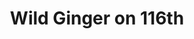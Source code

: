---
layout: place
title: Wild Ginger on 116th
permalink: /indiana/fishers/wild-ginger-on-116th.html
stateAbbr: IN
stateName: Indiana
cityName: Fishers
seo:
  type: restaurant
  links: null
place_id: ChIJM1laKp2zFIgREePQb2zRq7c
photos:
  - name: >-
      places/ChIJM1laKp2zFIgREePQb2zRq7c/photos/AeeoHcLy314_sOcI6pPXni5r6OEZQ7G6Q1LKNlIoUJ0_FOxsCK2mx6ma0FTiWKDW8IHfwORCTs-IoGd11sZ7JN68laVGzIyHZA2r9sOxr9QJax1QIxX3YRZikSWt_3K7O0d7XycCOY7jZwLejKwjXj69LIVZaEG4X8EZ7o1nl9mnwTAs6ws977ATKWM5f_c1uJmoyJVuTFd-jT4LzTcU5KUzFc9u4s0vVnna3krZqxmUGBHOdNcvYkYtv5iAfKjOmdTGt8PX5kWzBxA8yipNyGxEML45q5F9nTTUfqPoW8sQL0teo9dTM7pWkZF3G4YOFGnTeltmQdI043HULSwdzu_c-wYB1TFKXBy_y5BGQGPMo9rb6reurV-FAuhMqU-Y0OZMVcKLDXPwJS3Kioj5Wa0Ozwov-_DupdB05WTogCr85wlxGw
    widthPx: 3840
    heightPx: 2160
    authorAttributions:
      - displayName: David Webb
        uri: https://maps.google.com/maps/contrib/109258709474262167394
        photoUri: >-
          https://lh3.googleusercontent.com/a-/ALV-UjVMrBYSwuv8NhueS9DLP-8QOU6rG-qGUqS_a7zdHdLiE9AwpGFcbw=s100-p-k-no-mo
    flagContentUri: >-
      https://www.google.com/local/imagery/report/?cb_client=maps_api_places.places_api&image_key=!1e10!2sCIHM0ogKEICAgID46cbiBA&hl=en-US
    googleMapsUri: >-
      https://www.google.com/maps/place//data=!3m4!1e2!3m2!1sCIHM0ogKEICAgID46cbiBA!2e10!4m2!3m1!1s0x8814b39d2a5a5933:0xb7abd16c6fd0e311
  - name: >-
      places/ChIJM1laKp2zFIgREePQb2zRq7c/photos/AeeoHcLxccesi8ShB8FzFI1xV9MrYofRll-YMMEVx_HD3t_qYTFLcvmzuePfj39uO9gSRoT9SHIs_T6QvQG3hKyxEi8uONO-WNw5rCsPpLxIPJIMvTXPFjS77cBfNDjiMJudEKserzNNBuaeDByTk0rf3_S1oneeXEDcM5qlB3OdOhwtkSpmvqmHZJ6G1ojwUN1Xw_VU_uJKE-IvgWxDXa5P6-4Eu3bmMOuFkVGBWNVhmTzsZ3UH8ZSB5vyqiNPTthj2-d01Ln9Seup3EhZ77vcuyvLYGDetnKssEYR12DP0sdZhj1S6p9vEKgVEhxKkGFoUGrTB3qirVV_Etpyk0FEfzkQUkBw8d0CiKaNtpa-H2pPqXfEy609J0lhgarq-a3O24IhN1iZEkRNZSPeTUgPwBR4J0rkP6DzlvjjLlJdSD7E
    widthPx: 4032
    heightPx: 1960
    authorAttributions:
      - displayName: T SHIRLEY
        uri: https://maps.google.com/maps/contrib/104823508268115473896
        photoUri: >-
          https://lh3.googleusercontent.com/a-/ALV-UjVNrE-teDOKTi5j_qAUFZz3Fp3s4NGnzVrJoPCqCMxSHoGrD5BOng=s100-p-k-no-mo
    flagContentUri: >-
      https://www.google.com/local/imagery/report/?cb_client=maps_api_places.places_api&image_key=!1e10!2sCIHM0ogKEICAgICE5cvoWA&hl=en-US
    googleMapsUri: >-
      https://www.google.com/maps/place//data=!3m4!1e2!3m2!1sCIHM0ogKEICAgICE5cvoWA!2e10!4m2!3m1!1s0x8814b39d2a5a5933:0xb7abd16c6fd0e311
  - name: >-
      places/ChIJM1laKp2zFIgREePQb2zRq7c/photos/AeeoHcLFrOP0PXOuUUWpNjt7JdKai_KIjNpAYYKKRSothg5mlG7aUojGtbmdMrHqQ-fkvfUB13O1Yj0fHbD94VXbz1xb85HsI_jNiaIM08Bf2_uLcif3huQGjwG5Ldv06FtX2WusMrhfEoEJI7b87lOT7-6ziZ1B4BdN4qo0q9oC-nWUK5H3H2wTLQY0ImjA6HsqngNJneHvBEIBshRGQoAuk8SDkS3Rd7lGbPKbCRTbnKBVKo2L0a_je8LC-7Gow33VC8MeNWdjU1onlSQkTbomwOvNLJflqB4E0D3GgOOrnT0juWVdhb9itjk1_2V8wnVmQAbogXY_ywKQkOpL1ypOMTLGlZqKlZs1x5TmCGv8BWOLVS1u3dv3o0aFpyvO8jQD1x50Kw1Fl0syWhx-THDqv_D3PAP9CIHCUNkzAopE2KCbmQ
    widthPx: 4032
    heightPx: 3024
    authorAttributions:
      - displayName: Mando
        uri: https://maps.google.com/maps/contrib/105544000800376073120
        photoUri: >-
          https://lh3.googleusercontent.com/a-/ALV-UjUhRR2dduga-kcDP9jil-ixTd86Yc681sMmYbzi4j_YivMCv0I1=s100-p-k-no-mo
    flagContentUri: >-
      https://www.google.com/local/imagery/report/?cb_client=maps_api_places.places_api&image_key=!1e10!2sCIHM0ogKEICAgIDn4PHQWg&hl=en-US
    googleMapsUri: >-
      https://www.google.com/maps/place//data=!3m4!1e2!3m2!1sCIHM0ogKEICAgIDn4PHQWg!2e10!4m2!3m1!1s0x8814b39d2a5a5933:0xb7abd16c6fd0e311
  - name: >-
      places/ChIJM1laKp2zFIgREePQb2zRq7c/photos/AeeoHcJdSHDE_SOA66eM07gwqIt6YUeT5lEJKRt8ybkqm4mRORNN-6AT01rPYOShQnDe4vxnFBsw2mTntfg1c_hMgd7dP2VCJZSnLYu-Si7jPPU1jLfdEsV7Ik8-LJO-KUMp7CpWpZGKSZsv5MPyuONuj7fC2LkZMSwzJQ1qCiYgJtjQHULkrEdYDqnx8jAYBFzHuBS9Wp2yR2zFQ4YFhTKJ5SwaWiU6lO8kYGOguwOhsYZndus6e8_M0ZBMNVkuOF59KphNeS0W4MKz9topS5C30BpxXeTzsWQzj2Pu4X9nHrVXmNGytqsiBenl9VUtj94pbkwSCLP3au981_Vh-WTOBY0U8acU1utu9JS6aZJjjaCrT-yW7yqV3VQR40I9BkENJVcx-rm1gkAZ_Prql-o-OuUME0sWfwIQTxHDLNZ2hKQBBg
    widthPx: 1292
    heightPx: 1001
    authorAttributions:
      - displayName: dana h
        uri: https://maps.google.com/maps/contrib/101864264123987269950
        photoUri: >-
          https://lh3.googleusercontent.com/a/ACg8ocIYiuZkryWcE6Hnu9m4iEU7xsBSa3T7a_2u8sNPNc_ed5IICg=s100-p-k-no-mo
    flagContentUri: >-
      https://www.google.com/local/imagery/report/?cb_client=maps_api_places.places_api&image_key=!1e10!2sCIHM0ogKEICAgMCAzKn6TA&hl=en-US
    googleMapsUri: >-
      https://www.google.com/maps/place//data=!3m4!1e2!3m2!1sCIHM0ogKEICAgMCAzKn6TA!2e10!4m2!3m1!1s0x8814b39d2a5a5933:0xb7abd16c6fd0e311
  - name: >-
      places/ChIJM1laKp2zFIgREePQb2zRq7c/photos/AeeoHcK9paEGE5IzJsIbprFhug9INLzr7jOGzs--oFWqQxEU_x2eVIDR5xbmiN-J96XNFKd11Wig1gKB7exiuWXPq-Fo3j619UCq4CZwjyQYKN02A9IRTZeZsQKXtcYUL-tPgD1dpljTRhUpeoW9Y3UO5n3kQJidbIDeN32SLQqC8Za0zDHeBE6TxsmCHfWUwrgk6gpwUS9WLVP6SPf_1qL59y3tMb68INCoBKdr0nPxoEspo3GihqdiUUio2aBO79rHIrQEHJgSElZCOykpBDHWYML_DX5Ra17_5fTKE41VjrydstOkEwD-BICamDWhEllKnPdxpC9kV2LFuYJahWSz21aqIDioYJMt8TSOT7nr5ZddOIZ2kPjJXsMBScnoO02dTE8RF57yxLB3ZFQAEVQTNw0xG8wqJa9EEA7SeHxeCZFeTUNr
    widthPx: 3024
    heightPx: 4032
    authorAttributions:
      - displayName: Romily Bridges
        uri: https://maps.google.com/maps/contrib/111333964920903597788
        photoUri: >-
          https://lh3.googleusercontent.com/a-/ALV-UjV2fq7caQEi1WUkjqv5jS0nP7QYArgMkJAGelor9RTYrk-85thF=s100-p-k-no-mo
    flagContentUri: >-
      https://www.google.com/local/imagery/report/?cb_client=maps_api_places.places_api&image_key=!1e10!2sCIHM0ogKEICAgICF64uF4QE&hl=en-US
    googleMapsUri: >-
      https://www.google.com/maps/place//data=!3m4!1e2!3m2!1sCIHM0ogKEICAgICF64uF4QE!2e10!4m2!3m1!1s0x8814b39d2a5a5933:0xb7abd16c6fd0e311
  - name: >-
      places/ChIJM1laKp2zFIgREePQb2zRq7c/photos/AeeoHcLaPpogvFCjBWtaUFNOyy6oP-SQIN81YOGk5ekgUOBzNxgsphMdIv6m3aeDoHvsuOyqziEbyptcEJxwzILh6WjlcXf7FrkHH8nt0Vdnk7z6mAes663vutiY7_skPXZ1-GG2ea1HPp3GEEZW_LzImU7k-tjJTRCTcwxOeBO2bmS6nluhSe0C9-3BDS03O8emXEccKtPNy6zfL2naBBw--X38iwZsRp02eFkwe-_iQLSKIQRX9PRGSp2yIEf9Ql7aAASq8s6Iu_K9NqwyWIE-01cp2hg6YGzbwP1rCOkf1bzNOgQP_7yPFhmroCRIt3cKOsi7TGzV28C-nn4noB_0OJ3uvrfOj5Rwqo-vVRlqh5EyT2IVtC9ECtO6JsGhjmmcdeTyE-JyJr9IzUBDfx0-7lNukZ1jUFwJN_Tn6uZYBSy4-yY
    widthPx: 3024
    heightPx: 4032
    authorAttributions:
      - displayName: David Webb
        uri: https://maps.google.com/maps/contrib/107139965385611089405
        photoUri: >-
          https://lh3.googleusercontent.com/a-/ALV-UjVJ-d_MSpsC3oXX9Oaxy25EVGKjUZL-8SaJE_2zjj3cRDZcykPysw=s100-p-k-no-mo
    flagContentUri: >-
      https://www.google.com/local/imagery/report/?cb_client=maps_api_places.places_api&image_key=!1e10!2sCIHM0ogKEICAgICEz8er7wE&hl=en-US
    googleMapsUri: >-
      https://www.google.com/maps/place//data=!3m4!1e2!3m2!1sCIHM0ogKEICAgICEz8er7wE!2e10!4m2!3m1!1s0x8814b39d2a5a5933:0xb7abd16c6fd0e311
  - name: >-
      places/ChIJM1laKp2zFIgREePQb2zRq7c/photos/AeeoHcIxukDT200Bh7ljKOCMrThID3OrWhczeYZcGU2qnN7yXaspg6wsqkogSqQsvGBYqknF8DY7Ar6VvdQ1SPLeqR4IPbjqOxk2HPfw_MT0AkdYXa9PLaA2ft6gyA-I7V98-C79F93WRQY1BJcTiqVc72TeVwBISU2E6FiHS1w1tCz562iRaxt92njnAToE3keVT4IXp6yl4vHQ3eYhYYeztToFYlucFZm4CkkY7WPCQhNbm3glqmniTp8HuR7MUUfyzLFHF-akW47a4Me68yuIXtKHocSE-XbFvJ4rSjjoxMikdqYOa2v1lskFjO6QO52RDUvLxvr-9PbGZjvL-evOtVMzzTSNHwWWpuW8R58pl01OhlXWlwwrLvOLI8He-2SYu4E1DcqkbKZHFwjpObVycubiTmzL4jV10zS1BMu-URwmzg
    widthPx: 3072
    heightPx: 4080
    authorAttributions:
      - displayName: Pete Roznowski
        uri: https://maps.google.com/maps/contrib/104638847050205320152
        photoUri: >-
          https://lh3.googleusercontent.com/a/ACg8ocJwHrQt_tm30mrSEvg1dGNwsPyRNX8sqmrKq2-S1R9IjQC7cz-t=s100-p-k-no-mo
    flagContentUri: >-
      https://www.google.com/local/imagery/report/?cb_client=maps_api_places.places_api&image_key=!1e10!2sCIHM0ogKEICAgICutZ7GXQ&hl=en-US
    googleMapsUri: >-
      https://www.google.com/maps/place//data=!3m4!1e2!3m2!1sCIHM0ogKEICAgICutZ7GXQ!2e10!4m2!3m1!1s0x8814b39d2a5a5933:0xb7abd16c6fd0e311
  - name: >-
      places/ChIJM1laKp2zFIgREePQb2zRq7c/photos/AeeoHcJ886sbU07oGuwvOU1vch3G_7L4swPi8gCOg_eY26hEkl8lFZc0EKfKwBN8FhzXUVR2QfHoQfjIoMBbGzHv-dPEP8Nct8DYmZ9GvejswKr6yBCKZrNe525Em-c7O06AnGNMwDI52roB62h922Vl58h23HxeXK__d_-agrFVZrOyS3T76n9oOq7DxZS2bcbg_7r7-RJ544jx_zR5uZURAVFlRSWueU7ysmNO5jPXWAYHf8uBNDAzL0e0UsY2Hy00Jo8aB6I6YCHilvrCgUUTwhJvOtWXould7Q5an65hff-E3C0UE94JpupnfYfnCuvhzRqeRMrOSDTLOheAqn1LRaM0ay527Sc5TYOhDllyuXQMAO7SdQXvJxqv_ffrGj8gD1_-EayKQlGNTtp_jieAcMf70hsmisHfrv_WhzSOZ4keHw
    widthPx: 4032
    heightPx: 3024
    authorAttributions:
      - displayName: Hao Rui
        uri: https://maps.google.com/maps/contrib/114775128345263377631
        photoUri: >-
          https://lh3.googleusercontent.com/a-/ALV-UjXmOOi5eAZllBvgtJkDNkpgvTRvmkYtJGAj2CGyrjaWVoIcc0h_5Q=s100-p-k-no-mo
    flagContentUri: >-
      https://www.google.com/local/imagery/report/?cb_client=maps_api_places.places_api&image_key=!1e10!2sCIHM0ogKEICAgIC4g4vGBQ&hl=en-US
    googleMapsUri: >-
      https://www.google.com/maps/place//data=!3m4!1e2!3m2!1sCIHM0ogKEICAgIC4g4vGBQ!2e10!4m2!3m1!1s0x8814b39d2a5a5933:0xb7abd16c6fd0e311
  - name: >-
      places/ChIJM1laKp2zFIgREePQb2zRq7c/photos/AeeoHcKAJoG4XejoEtfVtB_5QHOv0ZP4bzD24aUQSdyGWlyP3X5pcaiknYqONgXdW0pTMexHgG5qUYFbEmTGoFh87gLP3c_txzByazF9r2VgPyOa0yOaLLvbVb4g8juJzrcanZKtrgiL8FZgd6xDCGo1IgMzDi2nsSEKmFDopde7vK3CRtZswVvQs0qYKWEJb3_Hz8_3k53jtZVQRRLhGWKQiYVkyHPWOfGswRzQyag-KbWbW57ltcdVTY04hVbVt2aQMSjDgwZ1aIrnqpgS77-KsASSjFww5x1vG-yrvWedxvBsViSeJZepSWmawxejxChvGbVzmebFUcoNu_Uth9711jJIgMhSsLwSSIO_jdbgVsu9gVKNDWyuTQs1CPSVDyLMOLQzLkXe8XXePtKBdrI1nM-NfRszY3C82kwBgtsqxWo
    widthPx: 4800
    heightPx: 2700
    authorAttributions:
      - displayName: K Liew
        uri: https://maps.google.com/maps/contrib/103866991864429817471
        photoUri: >-
          https://lh3.googleusercontent.com/a/ACg8ocLiTvrzj8iswrCspIXFC6NW7NLINRuSrASszrc-rqtB0gR0pw=s100-p-k-no-mo
    flagContentUri: >-
      https://www.google.com/local/imagery/report/?cb_client=maps_api_places.places_api&image_key=!1e10!2sCIHM0ogKEICAgID48pnOJg&hl=en-US
    googleMapsUri: >-
      https://www.google.com/maps/place//data=!3m4!1e2!3m2!1sCIHM0ogKEICAgID48pnOJg!2e10!4m2!3m1!1s0x8814b39d2a5a5933:0xb7abd16c6fd0e311
  - name: >-
      places/ChIJM1laKp2zFIgREePQb2zRq7c/photos/AeeoHcKHfeqDexDy3AvSpWyIIh4Oya-g9o85DMKVreYYDENLrQVWAnvvax2s3rMrywuVGJhJtnOgu_n_o2qFUEEBqTxJuKY9r_iGNUO08B7Gsdp0LkEyPOirmGmGGlwGWK6Al7RGDxZ7iCoXvHAo3lXDhrHBlOxCwTpIPzm0ZbybE0hAYVpjx3-1WrkdKsJEFBI_acQhGoco6zFkSoWugigh4gCAjmYW1D_GMEf4g20CCsozot0Te5cC8kx9ab61DoLz-7Q_l2OL1S1OaIcPOC6aWe-rEFVMXy2gWYYQC2X4-0Ia5HIIMfWBMpf5Q579lPQWUqwbPotgv5fCRhZcSw5lJ4vbCIMkD1GmxiCkyJSUh9z51blSigrzvdXtGnavR-UgeCKA4ivFwY3NR1U0TIeoH4jYFphmx1WigTy2Hf75ij1BUhDU
    widthPx: 4032
    heightPx: 3024
    authorAttributions:
      - displayName: K P
        uri: https://maps.google.com/maps/contrib/102624694555003342748
        photoUri: >-
          https://lh3.googleusercontent.com/a/ACg8ocKA4kEhjO2Qf_T5OHQQ5T4GRTa8f0E0ARtEV7ijck-972fB5A=s100-p-k-no-mo
    flagContentUri: >-
      https://www.google.com/local/imagery/report/?cb_client=maps_api_places.places_api&image_key=!1e10!2sCIHM0ogKEICAgID4qdSZ5QE&hl=en-US
    googleMapsUri: >-
      https://www.google.com/maps/place//data=!3m4!1e2!3m2!1sCIHM0ogKEICAgID4qdSZ5QE!2e10!4m2!3m1!1s0x8814b39d2a5a5933:0xb7abd16c6fd0e311
address: '8235 E 116th St #250, Fishers, IN 46038, USA'
street: '8235 E 116th St #250'
city: Fishers
state: IN
zip: '46038'
country: USA
neighborhood: null
latitude: '39.956168'
longitude: '-86.021865'
accessibility_options:
  wheelchairAccessibleParking: true
  wheelchairAccessibleEntrance: true
  wheelchairAccessibleRestroom: true
  wheelchairAccessibleSeating: true
business_status: OPERATIONAL
name: Wild Ginger on 116th
google_maps_links:
  directionsUri: >-
    https://www.google.com/maps/dir//''/data=!4m7!4m6!1m1!4e2!1m2!1m1!1s0x8814b39d2a5a5933:0xb7abd16c6fd0e311!3e0
  placeUri: https://maps.google.com/?cid=13234902193620968209
  writeAReviewUri: >-
    https://www.google.com/maps/place//data=!4m3!3m2!1s0x8814b39d2a5a5933:0xb7abd16c6fd0e311!12e1
  reviewsUri: >-
    https://www.google.com/maps/place//data=!4m4!3m3!1s0x8814b39d2a5a5933:0xb7abd16c6fd0e311!9m1!1b1
  photosUri: >-
    https://www.google.com/maps/place//data=!4m3!3m2!1s0x8814b39d2a5a5933:0xb7abd16c6fd0e311!10e5
primary_type: Japanese Restaurant
opening_hours: null
secondary_opening_hours: null
phone: null
price_level: null
price_range: null
rating: null
rating_count: 0
website: null
description: >-
  Discover Wild Ginger on 116th in Fishers, IN$$$Wild Ginger on 116th in
  Fishers, IN, stands out as a welcoming Japanese dining spot, blending cozy
  vibes with thoughtful accessibility features for all visitors. This
  neighborhood favorite emphasizes ease of access through wheelchair-friendly
  parking, entrances, and seating, creating an inclusive environment for
  everyone to enjoy flavorful meals. Drawing from its prime location on E 116th
  Street, the restaurant delivers a straightforward yet charming experience,
  perfect for those exploring Japanese places near me. Fresh sushi options and
  other authentic dishes highlight its appeal as a reliable choice for casual
  outings, making it a go-to for quality Asian-inspired flavors in the area.
generative_summary: >-
  Discover Wild Ginger on 116th in Fishers, IN$$$Wild Ginger on 116th in
  Fishers, IN, stands out as a welcoming Japanese dining spot, blending cozy
  vibes with thoughtful accessibility features for all visitors. This
  neighborhood favorite emphasizes ease of access through wheelchair-friendly
  parking, entrances, and seating, creating an inclusive environment for
  everyone to enjoy flavorful meals. Drawing from its prime location on E 116th
  Street, the restaurant delivers a straightforward yet charming experience,
  perfect for those exploring Japanese places near me. Fresh sushi options and
  other authentic dishes highlight its appeal as a reliable choice for casual
  outings, making it a go-to for quality Asian-inspired flavors in the area.
generative_disclosure: Summarized by AI using the Grok-3-Mini model.
reviews: null
review_summary: >-
  Insights from Customer Experiences$$$Folks checking out Wild Ginger often
  highlight its laid-back atmosphere and accommodating setup, which makes dining
  feel effortless and enjoyable. Many appreciate how the inclusive features
  enhance the overall vibe, turning a simple meal into a comfortable gathering
  spot. Based on general feedback for similar Japanese eateries, visitors tend
  to rave about the fresh tastes of sushi dishes, noting them as satisfying
  picks for anyone craving top-rated options nearby. While specific reviews
  vary, the consensus leans positive, with people recommending it as a solid
  stop for sushi restaurants in Fishers due to its welcoming energy. All in all,
  it's a dependable choice that keeps things light and tasty without
  overcomplicating the experience.
review_disclosure: Summarized by AI using the Grok-3-Mini model.
parking_options: null
payment_options: null
allow_dogs: null
curbside_pickup: null
delivery: null
dine_in: null
good_for_children: null
good_for_groups: null
good_for_sports: null
live_music: null
menu_for_children: null
outdoor_seating: null
reservable: null
restroom: null
serves_beer: null
serves_breakfast: null
serves_brunch: null
serves_cocktails: null
serves_coffee: null
serves_dinner: null
serves_dessert: null
serves_lunch: null
serves_vegetarian_food: null
serves_wine: null
takeout: null
update_category: pro
places_description: null

---